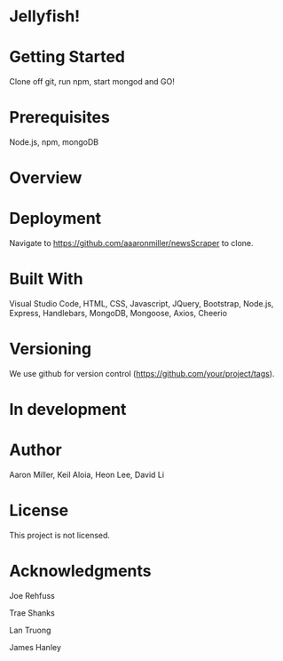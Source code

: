 # Jellyfish!

# Getting Started
Clone off git, run npm, start mongod and GO!

# Prerequisites
Node.js, npm, mongoDB

# Overview


# Deployment
Navigate to https://github.com/aaaronmiller/newsScraper to clone.

# Built With
Visual Studio Code, HTML, CSS, Javascript, JQuery, Bootstrap, Node.js, Express, Handlebars, MongoDB, Mongoose, Axios, Cheerio

# Versioning
We use github for version control (https://github.com/your/project/tags).

# In development


# Author
Aaron Miller, Keil Aloia, Heon Lee, David Li

# License
This project is not licensed.

# Acknowledgments

Joe Rehfuss

Trae Shanks

Lan Truong

James Hanley